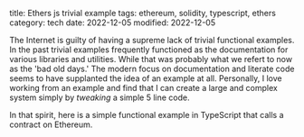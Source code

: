 title: Ethers js trivial example
tags: ethereum, solidity, typescript, ethers
category: tech
date: 2022-12-05
modified: 2022-12-05

The Internet is guilty of having a supreme lack of trivial functional examples.   In the past trivial examples frequently functioned as the documentation for various libraries and utilities.  While that was probably what we refert to now as the 'bad old days.'  The modern focus on documentation and literate code seems to have supplanted the idea of an example at all.   Personally, I love working from an example and find that I can create a large and complex system simply by *tweaking* a simple 5 line code.

In that spirit, here is a simple functional example in TypeScript that calls a contract on Ethereum.

<script src="https://gist.github.com/jac18281828/38b57da7aef334735a577597d5a5cf0f.js"></script>
